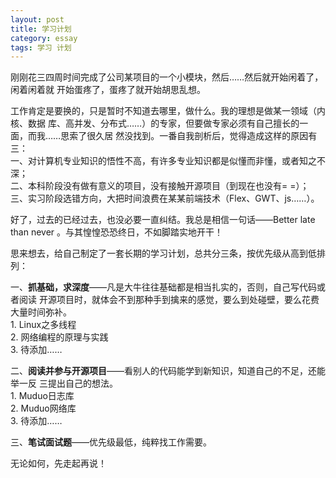 ```yaml
---
layout: post
title: 学习计划
category: essay
tags: 学习 计划
---
```


刚刚花三四周时间完成了公司某项目的一个小模块，然后……然后就开始闲着了，闲着闲着就
开始蛋疼了，蛋疼了就开始胡思乱想。

工作肯定是要换的，只是暂时不知道去哪里，做什么。我的理想是做某一领域（内核、数据
库、高并发、分布式……）的专家，但要做专家必须有自己擅长的一面，而我……思索了很久居
然没找到。一番自我剖析后，觉得造成这样的原因有三：  
一、对计算机专业知识的悟性不高，有许多专业知识都是似懂而非懂，或者知之不深；  
二、本科阶段没有做有意义的项目，没有接触开源项目（到现在也没有= =）；  
三、实习阶段选错方向，大把时间浪费在某某前端技术（Flex、GWT、js……）。

好了，过去的已经过去，也没必要一直纠结。我总是相信一句话——Better late than never
。与其惶惶恐恐终日，不如脚踏实地开干！

思来想去，给自己制定了一套长期的学习计划，总共分三条，按优先级从高到低排列：

一、**抓基础，求深度**——凡是大牛往往基础都是相当扎实的，否则，自己写代码或者阅读
开源项目时，就体会不到那种手到擒来的感觉，要么到处碰壁，要么花费大量时间弥补。  
1\. Linux之多线程  
2\. 网络编程的原理与实践  
3\. 待添加……

二、**阅读并参与开源项目**——看别人的代码能学到新知识，知道自己的不足，还能举一反
三提出自己的想法。  
1\. Muduo日志库  
2\. Muduo网络库  
3\. 待添加……

三、**笔试面试题**——优先级最低，纯粹找工作需要。

无论如何，先走起再说！
